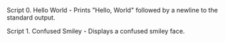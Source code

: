 Script 0. Hello World - Prints "Hello, World" followed by a newline to the standard output.

Script 1. Confused Smiley - Displays a confused smiley face.